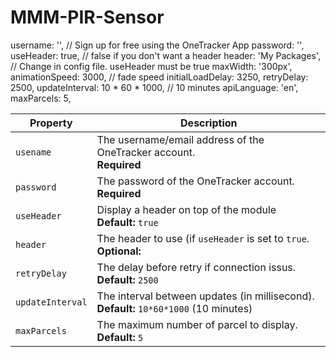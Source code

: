 # MMM-PIR-Sensor

username: '', // Sign up for free using the OneTracker App
password: '',
useHeader: true, // false if you don't want a header
header: 'My Packages', // Change in config file. useHeader must be true
maxWidth: '300px',
animationSpeed: 3000, // fade speed
initialLoadDelay: 3250,
retryDelay: 2500,
updateInterval: 10 * 60 * 1000, // 10 minutes
apiLanguage: 'en',
maxParcels: 5,

<table width="100%">
  <thead>
    <tr>
      <th>Property</th>
      <th width="100%">Description</th>
    </tr>
  <thead>
  <tbody>
    <tr>
      <td><code>usename</code></td>
      <td>The username/email address of the OneTracker account.
        <br><b>Required</b>
      </td>
    </tr>
    <tr>
      <td><code>password</code></td>
      <td>The password of the OneTracker account.
        <br><b>Required</b>
      </td>
    </tr>
    <tr>
      <td><code>useHeader</code></td>
      <td>Display a header on top of the module
        <br><b>Default:</b> <code>true</code> 
      </td>
    </tr>
    <tr>
      <td><code>header</code></td>
      <td>The header to use (if <code>useHeader</code> is set to <code>true</code>.
        <br><b>Optional:</b>
      </td>
    </tr>
    <tr>
      <td><code>retryDelay</code></td>
      <td>The delay before retry if connection issus.
        <br><b>Default:</b> <code>2500</code>
      </td>
    </tr>
    <tr>
      <td><code>updateInterval</code></td>
      <td>The interval between updates (in millisecond).
        <br><b>Default:</b> <code>10*60*1000</code> (10 minutes)
      </td>
    </tr>
    <tr>
      <td><code>maxParcels</code></td>
      <td>The maximum number of parcel to display.
        <br><b>Default:</b> <code>5</code>
      </td>
    </tr>
  </tbody>
</table>
